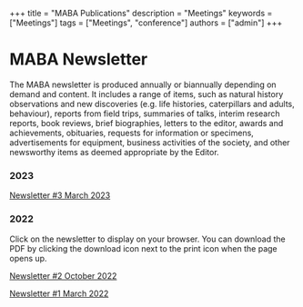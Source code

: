 +++
title = "MABA Publications"
description = "Meetings"
keywords = ["Meetings"]
tags = ["Meetings", "conference"]
authors = ["admin"]
+++

# MABA Newsletter

The MABA newsletter is produced annually or biannually depending on demand and content. It includes a range of items, such as natural history observations and new discoveries (e.g. life histories, caterpillars and adults, behaviour), reports from field trips, summaries of talks, interim research reports, book reviews, brief biographies, letters to the editor, awards and achievements, obituaries, requests for information or specimens, advertisements for equipment, business activities of the society, and other newsworthy items as deemed appropriate by the Editor. 


### 2023

[Newsletter #3 March 2023](https://drive.google.com/file/d/1wggcYt2xGsF1yAGbq3fYBRQ5tVka1zNR/view?usp=share_link)

### 2022

Click on the newsletter to display on your browser. You can download the PDF by clicking the download icon next to the print icon when the page opens up.

[Newsletter #2 October 2022](https://drive.google.com/file/d/1OsVokiyeA7_cw91gdQldqsGrf3eC_lmG/view?usp=share_link)

[Newsletter #1 March 2022](https://drive.google.com/file/d/1GWF5hrdiOtLpNQFiulc2G3BkKTGsUAY3/view?usp=share_link)